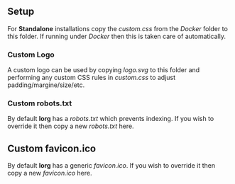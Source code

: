 ## Setup

For **Standalone** installations copy the *custom.css* from the *Docker* folder to this folder.
If running under *Docker* then this is taken care of automatically.

### Custom Logo
A custom logo can be used by copying *logo.svg* to this folder and performing any custom CSS rules in *custom.css* to adjust padding/margine/size/etc.

### Custom robots.txt
By default **lorg** has a *robots.txt* which prevents indexing. If you wish to override it then copy a new *robots.txt* here.

## Custom favicon.ico
By default **lorg** has a generic *favicon.ico*. If you wish to override it then copy a new *favicon.ico* here.
